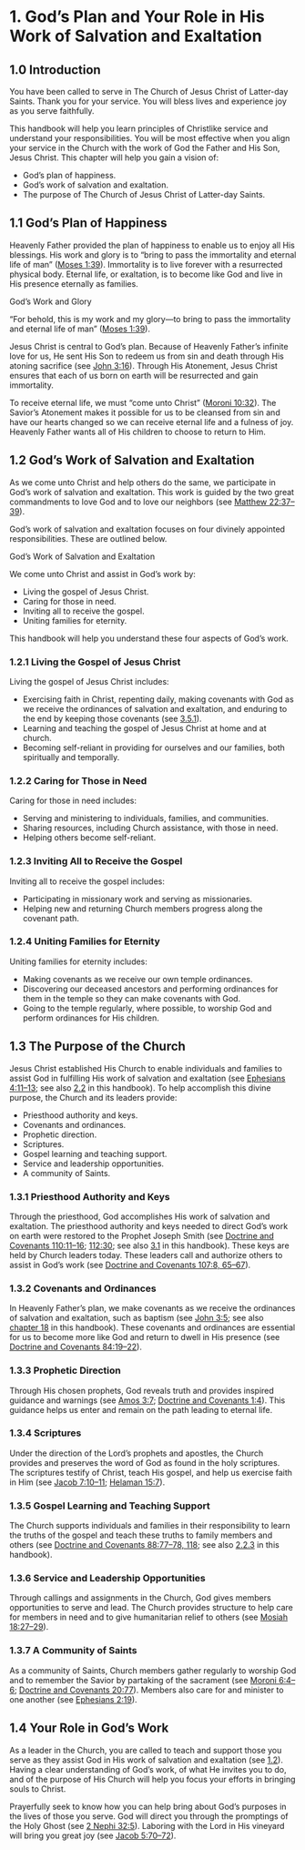 # 1. God’s Plan and Your Role in His Work of Salvation and Exaltation

## 1.0 Introduction

You have been called to serve in The Church of Jesus Christ of Latter-day Saints. Thank you for your service. You will bless lives and experience joy as you serve faithfully.

This handbook will help you learn principles of Christlike service and understand your responsibilities. You will be most effective when you align your service in the Church with the work of God the Father and His Son, Jesus Christ. This chapter will help you gain a vision of:

* God’s plan of happiness.
* God’s work of salvation and exaltation.
* The purpose of The Church of Jesus Christ of Latter-day Saints.

## 1.1 God’s Plan of Happiness

Heavenly Father provided the plan of happiness to enable us to enjoy all His blessings. His work and glory is to “bring to pass the immortality and eternal life of man” ([Moses 1:39](/study/scriptures/pgp/moses/1.39?lang=eng#p39)). Immortality is to live forever with a resurrected physical body. Eternal life, or exaltation, is to become like God and live in His presence eternally as families.

God’s Work and Glory

“For behold, this is my work and my glory—to bring to pass the immortality and eternal life of man” ([Moses 1:39](/study/scriptures/pgp/moses/1.39?lang=eng#p39)).

Jesus Christ is central to God’s plan. Because of Heavenly Father’s infinite love for us, He sent His Son to redeem us from sin and death through His atoning sacrifice (see [John 3:16](/study/scriptures/nt/john/3.16?lang=eng#p16)). Through His Atonement, Jesus Christ ensures that each of us born on earth will be resurrected and gain immortality.

To receive eternal life, we must “come unto Christ” ([Moroni 10:32](/study/scriptures/bofm/moro/10.32?lang=eng#p32)). The Savior’s Atonement makes it possible for us to be cleansed from sin and have our hearts changed so we can receive eternal life and a fulness of joy. Heavenly Father wants all of His children to choose to return to Him.

## 1.2 God’s Work of Salvation and Exaltation

As we come unto Christ and help others do the same, we participate in God’s work of salvation and exaltation. This work is guided by the two great commandments to love God and to love our neighbors (see [Matthew 22:37–39](/study/scriptures/nt/matt/22.37-39?lang=eng#p37)).

God’s work of salvation and exaltation focuses on four divinely appointed responsibilities. These are outlined below.

God’s Work of Salvation and Exaltation

We come unto Christ and assist in God’s work by:

* Living the gospel of Jesus Christ.
* Caring for those in need.
* Inviting all to receive the gospel.
* Uniting families for eternity.

This handbook will help you understand these four aspects of God’s work.

### 1.2.1 Living the Gospel of Jesus Christ

Living the gospel of Jesus Christ includes:

* Exercising faith in Christ, repenting daily, making covenants with God as we receive the ordinances of salvation and exaltation, and enduring to the end by keeping those covenants (see [3.5.1](/study/manual/general-handbook/3-priesthood-principles?lang=eng&para=title_number17-p77#title_number17)).
* Learning and teaching the gospel of Jesus Christ at home and at church.
* Becoming self-reliant in providing for ourselves and our families, both spiritually and temporally.

### 1.2.2 Caring for Those in Need

Caring for those in need includes:

* Serving and ministering to individuals, families, and communities.
* Sharing resources, including Church assistance, with those in need.
* Helping others become self-reliant.

### 1.2.3 Inviting All to Receive the Gospel

Inviting all to receive the gospel includes:

* Participating in missionary work and serving as missionaries.
* Helping new and returning Church members progress along the covenant path.

### 1.2.4 Uniting Families for Eternity

Uniting families for eternity includes:

* Making covenants as we receive our own temple ordinances.
* Discovering our deceased ancestors and performing ordinances for them in the temple so they can make covenants with God.
* Going to the temple regularly, where possible, to worship God and perform ordinances for His children.

## 1.3 The Purpose of the Church

Jesus Christ established His Church to enable individuals and families to assist God in fulfilling His work of salvation and exaltation (see [Ephesians 4:11–13](/study/scriptures/nt/eph/4.11-13?lang=eng#p11); see also [2.2](/study/manual/general-handbook/2-supporting-individuals-and-families?lang=eng&para=title_number6-p65#title_number6) in this handbook). To help accomplish this divine purpose, the Church and its leaders provide:

* Priesthood authority and keys.
* Covenants and ordinances.
* Prophetic direction.
* Scriptures.
* Gospel learning and teaching support.
* Service and leadership opportunities.
* A community of Saints.

### 1.3.1 Priesthood Authority and Keys

Through the priesthood, God accomplishes His work of salvation and exaltation. The priesthood authority and keys needed to direct God’s work on earth were restored to the Prophet Joseph Smith (see [Doctrine and Covenants 110:11–16](/study/scriptures/dc-testament/dc/110.11-16?lang=eng#p11); [112:30](/study/scriptures/dc-testament/dc/112.30?lang=eng#p30); see also [3.1](/study/manual/general-handbook/3-priesthood-principles?lang=eng&para=title_number2-p5#title_number2) in this handbook). These keys are held by Church leaders today. These leaders call and authorize others to assist in God’s work (see [Doctrine and Covenants 107:8, 65–67](/study/scriptures/dc-testament/dc/107.8,65-67?lang=eng#p8)).

### 1.3.2 Covenants and Ordinances

In Heavenly Father’s plan, we make covenants as we receive the ordinances of salvation and exaltation, such as baptism (see [John 3:5](/study/scriptures/nt/john/3.5?lang=eng#p5); see also [chapter 18](/study/manual/general-handbook/18-priesthood-ordinances-and-blessings?lang=eng) in this handbook). These covenants and ordinances are essential for us to become more like God and return to dwell in His presence (see [Doctrine and Covenants 84:19–22](/study/scriptures/dc-testament/dc/84.19-22?lang=eng#p19)).

### 1.3.3 Prophetic Direction

Through His chosen prophets, God reveals truth and provides inspired guidance and warnings (see [Amos 3:7](/study/scriptures/ot/amos/3.7?lang=eng#p7); [Doctrine and Covenants 1:4](/study/scriptures/dc-testament/dc/1.4?lang=eng#p4)). This guidance helps us enter and remain on the path leading to eternal life.

### 1.3.4 Scriptures

Under the direction of the Lord’s prophets and apostles, the Church provides and preserves the word of God as found in the holy scriptures. The scriptures testify of Christ, teach His gospel, and help us exercise faith in Him (see [Jacob 7:10–11](/study/scriptures/bofm/jacob/7.10-11?lang=eng#p10); [Helaman 15:7](/study/scriptures/bofm/hel/15.7?lang=eng#p7)).

### 1.3.5 Gospel Learning and Teaching Support

The Church supports individuals and families in their responsibility to learn the truths of the gospel and teach these truths to family members and others (see [Doctrine and Covenants 88:77–78, 118](/study/scriptures/dc-testament/dc/88.77-78,118?lang=eng#p77); see also [2.2.3](/study/manual/general-handbook/2-supporting-individuals-and-families?lang=eng&para=title_number9-p48#title_number9) in this handbook).

### 1.3.6 Service and Leadership Opportunities

Through callings and assignments in the Church, God gives members opportunities to serve and lead. The Church provides structure to help care for members in need and to give humanitarian relief to others (see [Mosiah 18:27–29](/study/scriptures/bofm/mosiah/18.27-29?lang=eng#p27)).

### 1.3.7 A Community of Saints

As a community of Saints, Church members gather regularly to worship God and to remember the Savior by partaking of the sacrament (see [Moroni 6:4–6](/study/scriptures/bofm/moro/6.4-6?lang=eng#p4); [Doctrine and Covenants 20:77](/study/scriptures/dc-testament/dc/20.77?lang=eng#p77)). Members also care for and minister to one another (see [Ephesians 2:19](/study/scriptures/nt/eph/2.19?lang=eng#p19)).

## 1.4 Your Role in God’s Work

As a leader in the Church, you are called to teach and support those you serve as they assist God in His work of salvation and exaltation (see [1.2](/study/manual/general-handbook/1-work-of-salvation-and-exaltation?lang=eng&para=title_number3-p28#title_number3)). Having a clear understanding of God’s work, of what He invites you to do, and of the purpose of His Church will help you focus your efforts in bringing souls to Christ.

Prayerfully seek to know how you can help bring about God’s purposes in the lives of those you serve. God will direct you through the promptings of the Holy Ghost (see [2 Nephi 32:5](/study/scriptures/bofm/2-ne/32.5?lang=eng#p5)). Laboring with the Lord in His vineyard will bring you great joy (see [Jacob 5:70–72](/study/scriptures/bofm/jacob/5.70-72?lang=eng#p70)).